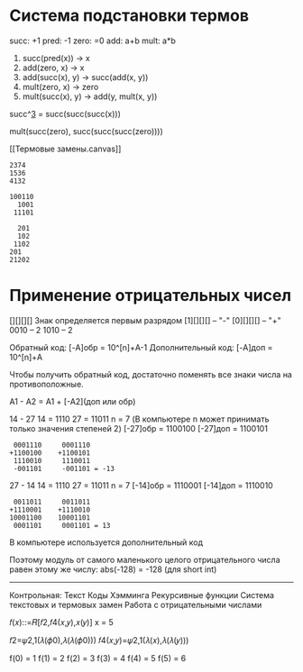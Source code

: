 # Система подстановки термов
succ: +1
pred: -1
zero: =0
add: a+b
mult: a\*b

1) succ(pred(x)) -> x
2) add(zero, x) -> x
3) add(succ(x), y) -> succ(add(x, y))
4) mult(zero, x) -> zero
5) mult(succ(x), y) -> add(y, mult(x, y))

succ^[3](x) = succ(succ(succ(x)))

mult(succ(zero), succ(succ(succ(zero))))

[[Термовые замены.canvas]]

```
2374
1536
4132
```

```
100110
  1001
 11101
```

```
  201
  102
 1102
201
21202
```

# Применение отрицательных чисел
\[\]\[\]\[\]\[\]
Знак определяется первым разрядом
\[1\]\[\]\[\]\[\] – "-"
\[0\]\[\]\[\]\[\] – "+"
0010 – 2
1010 – 2

Обратный код:
\[-A\]обр = 10^[n]+A-1
Дополнительный код:
\[-A\]доп = 10^[n]+A

Чтобы получить обратный код, достаточно поменять все знаки числа на противоположные.

A1 - A2 = A1 + \[-A2\](доп или обр)

14 - 27
14 = 1110
27 = 11011
n = 7 (В компьютере n может принимать только значения степеней 2)
\[-27\]обр = 1100100
\[-27\]доп = 1100101
```
 0001110     0001110
+1100100    +1100101
 1110010     1110011
 -001101     -001101 = -13
```

27 - 14
14 = 1110
27 = 11011
n = 7
\[-14\]обр = 1110001
\[-14\]доп = 1110010
```
 0011011     0011011
+1110001    +1110010
10001100    10001101
 0001101     0001101 = 13
```

В компьютере используется дополнительный код

Поэтому модуль от самого маленького целого отрицательного числа равен этому же числу:
abs(-128) = -128 (для short int)


---
Контрольная:
Текст
Коды Хэмминга
Рекурсивные функции
Система текстовых и термовых замен
Работа с отрицательными числами


𝑓(𝑥)::=𝑅\[𝑓2,𝑓4(𝑥,𝑦),𝑥(𝑦)\]
x = 5

𝑓2=𝜓2,1(𝜆(𝜙0),𝜆(𝜆(𝜙0)))
𝑓4(𝑥,𝑦)=𝜓2,1(𝜆(𝑥),𝜆(𝜆(𝑦)))

f(0) = 1
f(1) = 2
f(2) = 3
f(3) = 4
f(4) = 5
f(5) = 6